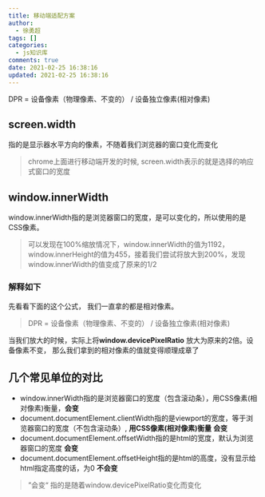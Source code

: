 ```yaml
---
title: 移动端适配方案
author:
  - 徐勇超
tags: []
categories:
  - js知识库
comments: true
date: 2021-02-25 16:38:16
updated: 2021-02-25 16:38:16
---
```






DPR = 设备像素（物理像素、不变的） / 设备独立像素(相对像素)

## screen.width
指的是显示器水平方向的像素，不随着我们浏览器的窗口变化而变化

> chrome上面进行移动端开发的时候, screen.width表示的就是选择的响应式窗口的宽度

## window.innerWidth

window.innerWidth指的是浏览器窗口的宽度，是可以变化的，所以使用的是CSS像素。

> 可以发现在100%缩放情况下，window.innerWidth的值为1192，window.innerHeight的值为455，接着我们尝试将放大到200%，发现window.innerWidth的值变成了原来的1/2

### 解释如下

先看看下面的这个公式， 我们一直拿的都是相对像素。

> DPR = 设备像素（物理像素、不变的） / 设备独立像素(相对像素)

当我们放大的时候，实际上将**window.devicePixelRatio** 放大为原来的2倍。设备像素不变， 那么我们拿到的相对像素的值就变得顺理成章了

## 几个常见单位的对比
* window.innerWidth指的是浏览器窗口的宽度（包含滚动条），用CSS像素(相对像素)衡量，**会变**
* document.documentElement.clientWidth指的是viewport的宽度，等于浏览器窗口的宽度（不包含滚动条）, **用CSS像素(相对像素)衡量** **会变**
* document.documentElement.offsetWidth指的是html的宽度，默认为浏览器窗口的宽度  **会变**
* document.documentElement.offsetHeight指的是html的高度，没有显示给html指定高度的话，为0   **不会变**

> ”会变“ 指的是随着window.devicePixelRatio变化而变化




